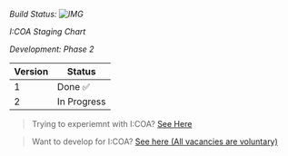 *Build Status: ![IMG](https://github.com/Indiana-Crossroads-Of-America/website/actions/workflows/node.js.yml/badge.svg)*

*I:COA Staging Chart*

*Development: Phase 2*

| Version     | Status      |
| ----------- | ----------- |
| 1           |  Done ✅   |
| 2           | In Progress |



> Trying to experiemnt with I:COA? [See Here](https://github.com/Indiana-Crossroads-Of-America/indiana-crossroads-of-america/wiki)

> Want to develop for I:COA? [See here (All vacancies are voluntary)](https://forms.gle/YsUYZr7JTVypGx48A)
